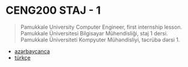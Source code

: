 # CENG200 STAJ - 1
> Pamukkale University Computer Engineer, first internship lesson. <br>
> Pamukkale Üniversitesi Bilgisayar Mühendisliği, staj 1 dersi. <br>
> Pamukkale Üniversiteti Kompyuter Mühəndisliyi, təcrübə dərsi 1. <br>

  * [azərbaycanca](/rm/az.md)
  * [türkçe](/rm/tr.md)
  
